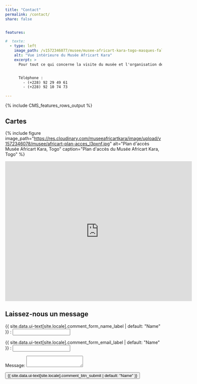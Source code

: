 ```yaml
---
title: "Contact"
permalink: /contact/
share: false


features:

#  texte:
  - type: left
    image_path: /v1572346077/musee/musee-africart-kara-togo-masques-fallback-teaset-500x300_fvxwa2.jpg
    alt: "Vue intérieure du Musée Africart Kara"
    excerpt: >
      Pour tout ce qui concerne la visite du musée et l'organisation de votre venue dans la région de Kara, n’hésitez pas à nous appeler ou à nous laisser un message.


      Téléphone :
        - (+228) 92 29 49 61
        - (+228) 92 10 74 73

---
```


{% include CMS_features_rows_output %}

## Cartes

{% include figure image_path="https://res.cloudinary.com/museeafricartkara/image/upload/v1572346078/musee/africart-plan-acces_l3pxnf.jpg" alt="Plan d'accès Musée Africart Kara, Togo" caption="Plan d'accès du Musée Africart Kara, Togo" %}

<iframe src="https://www.google.com/maps/embed?pb=!1m14!1m8!1m3!1d11128.270301796252!2d1.1960242884454415!3d9.55748502636023!3m2!1i1024!2i768!4f13.1!3m3!1m2!1s0x0%3A0xbe81ab4f10a5ec57!2sMus%C3%A9e+Africart!5e0!3m2!1sen!2sfr!4v1565075527368!5m2!1sen!2sfr" width="600" height="450" frameborder="0" style="border:0" allowfullscreen></iframe>

## Laissez-nous un message

<form name="contact" method="POST" data-netlify="true" netlify data-netlify-recaptcha="true" action="/contact-success/" netlify-honeypot="bot-field">
  <p>
    <label>{{ site.data.ui-text[site.locale].comment_form_name_label | default: "Name" }} : <input type="text" name="name" /></label>
  </p>
  <p>
    <label>{{ site.data.ui-text[site.locale].comment_form_email_label | default: "Name" }} : <input type="email" name="email" /></label>
  </p>
  <p>
    <label>Message: <textarea name="message"></textarea></label>
  </p>
  <p style="display:none;">
    <label>Don’t fill this out: <input name="bot-field"></label>
  </p>
  <div data-netlify-recaptcha="true"></div>
  <p>
    <button type="submit">{{ site.data.ui-text[site.locale].comment_btn_submit | default: "Name" }}</button>
  </p>
</form>
